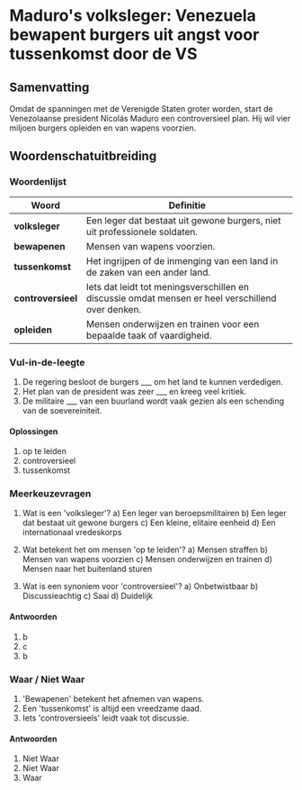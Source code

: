 # Maduro's volksleger: Venezuela bewapent burgers uit angst voor tussenkomst door de VS

## Samenvatting
Omdat de spanningen met de Verenigde Staten groter worden, start de Venezolaanse president Nicolás Maduro een controversieel plan. Hij wil vier miljoen burgers opleiden en van wapens voorzien.

## Woordenschatuitbreiding

### Woordenlijst

| Woord | Definitie |
|-------|-----------|
| **volksleger** | Een leger dat bestaat uit gewone burgers, niet uit professionele soldaten. |
| **bewapenen** | Mensen van wapens voorzien. |
| **tussenkomst** | Het ingrijpen of de inmenging van een land in de zaken van een ander land. |
| **controversieel** | Iets dat leidt tot meningsverschillen en discussie omdat mensen er heel verschillend over denken. |
| **opleiden** | Mensen onderwijzen en trainen voor een bepaalde taak of vaardigheid. |

### Vul-in-de-leegte
1. De regering besloot de burgers ___ om het land te kunnen verdedigen.
2. Het plan van de president was zeer ___ en kreeg veel kritiek.
3. De militaire ___ van een buurland wordt vaak gezien als een schending van de soevereiniteit.

#### Oplossingen
1. op te leiden
2. controversieel
3. tussenkomst

### Meerkeuzevragen
1. Wat is een 'volksleger'?
   a) Een leger van beroepsmilitairen
   b) Een leger dat bestaat uit gewone burgers
   c) Een kleine, elitaire eenheid
   d) Een internationaal vredeskorps

2. Wat betekent het om mensen 'op te leiden'?
   a) Mensen straffen
   b) Mensen van wapens voorzien
   c) Mensen onderwijzen en trainen
   d) Mensen naar het buitenland sturen

3. Wat is een synoniem voor 'controversieel'?
   a) Onbetwistbaar
   b) Discussieachtig
   c) Saai
   d) Duidelijk

#### Antwoorden
1. b
2. c
3. b

### Waar / Niet Waar
1. 'Bewapenen' betekent het afnemen van wapens.
2. Een 'tussenkomst' is altijd een vreedzame daad.
3. Iets 'controversieels' leidt vaak tot discussie.

#### Antwoorden
1. Niet Waar
2. Niet Waar
3. Waar